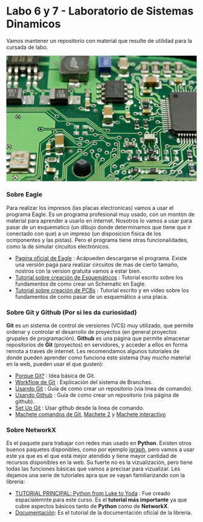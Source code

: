 # Labo 6 y 7 - Laboratorio de Sistemas Dinamicos
Vamos mantener un repositorio con material que resulte de utilidad para la cursada de labo.

![Circuito](https://github.com/gon-uri/Labo6y7_2019_LSD/blob/master/Foto/circuit.jpg)

### Sobre Eagle
Para realizar los impresos (las placas electronicas) vamos a usar el programa Eagle. Es un programa profesional muy usado, con un montón de material para aprender a usarlo en internet. Nosotros lo vamos a usar para pasar de un esquematico (un dibujo donde determinamos que tiene que ir conectado con que) a un impreso (un disposicion fisica de los ocmponentes y las pistas). Pero el programa tiene otras funcionalidades, como la de simular circuitos electrónicos.

* [Pagina oficial de Eagle](https://www.autodesk.com/products/eagle/overview) : Acápueden descargarse el programa. Existe una versión paga para realizar circuitos de mas de cierto tamaño, nostros con la version gratuita vamos a estar bien.
* [Tutorial sobre creación de Esquemáticos](https://learn.sparkfun.com/tutorials/using-eagle-schematic/all) : Tutorial escrito sobre los fundamentos de como crear un Schematic en Eagle.
* [Tutorial sobre creación de PCBs](https://learn.sparkfun.com/tutorials/using-eagle-board-layout/all) : Tutorial escrito y en video sobre los fundamentos de como pasar de un esquemático a una placa.


### Sobre Git y Github (Por si les da curiosidad)
**Git** es un sistema de control de versiones (VCS) muy utilizado, que permite ordenar y controlar el desarrollo de proyectos (en general proyectos grupales de programación). **Github** es una página que permite almacenar repositorios de **Git** (proyectos) en servidores, y acceder a ellos en forma remota a traves de internet.
Les recomendamos algunos tutoriales de donde pueden aprender como funciona este sistema (hay *mucho* material en la web, pueden usar el que gusten):

* [Porque Git?](https://guides.github.com/introduction/git-handbook/) : Idea básica de Git.
* [Workflow de Git](https://guides.github.com/introduction/flow/) : Explicación del sistema de Branches.
* [Usando Git](http://rogerdudler.github.io/git-guide/index.es.html) : Guía de como crear un repositorio (via linea de comando).
* [Usando Github](https://guides.github.com/activities/hello-world/) : Guía de como crear un repositorio (via página de github).
* [Set Up Git](https://help.github.com/articles/set-up-git/) : Usar github desde la linea de comando.
* [Machete comandos de Git](https://services.github.com/on-demand/downloads/github-git-cheat-sheet.pdf), [Machete 2](https://gist.github.com/davfre/8313299) y [Machete interactivo](http://ndpsoftware.com/git-cheatsheet.html#loc=stash;)

### Sobre NetworkX
Es el paquete para trabajar con redes mas usado en **Python**. Existen otros buenos paquetes disponibles, como por ejemplo [igraph](http://igraph.org/python/), pero vamos a usar este ya que es el que está mejor atendido y tiene mayor cantidad de recursos disponibles en la web. Su fuerte no es la vizualización, pero tiene todas las funciones básicas que vamos a precisar para vizualizar. Les dejamos una serie de tutoriales apra que se vayan familiarizando con la libreria:

* [TUTORIAL PRINCIPAL: Python from Luke to Yoda](https://github.com/gon-uri/Redes_2018/blob/master/Python%20from%20Luke%20to%20Yoda.ipynb) : Fue creado espacialemnte para este curso. Es el **tutorial más importante** ya que cubre aspectos básicos tanto de **Python** como de **NetworkX**.
* [Documentación](https://networkx.github.io/documentation/latest/tutorial.html): Es el tutorial de la documentación oficial de la libreria.
